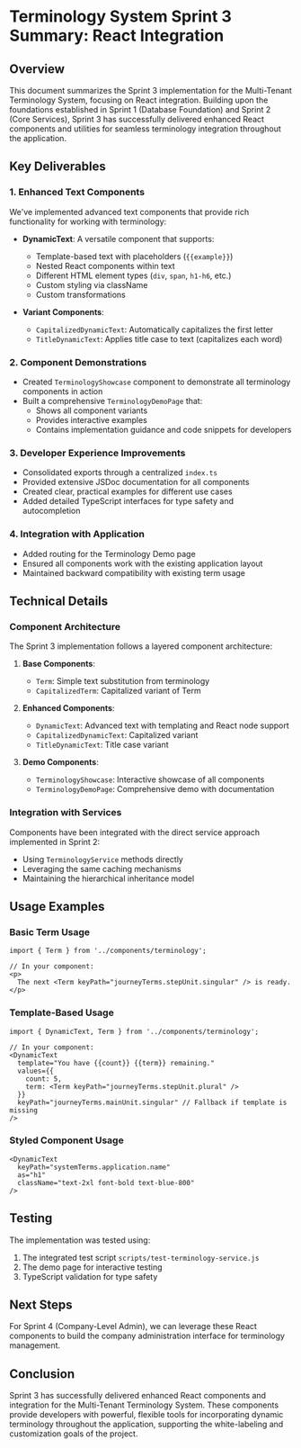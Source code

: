 # Terminology System Sprint 3 Summary: React Integration

## Overview

This document summarizes the Sprint 3 implementation for the Multi-Tenant Terminology System, focusing on React integration. Building upon the foundations established in Sprint 1 (Database Foundation) and Sprint 2 (Core Services), Sprint 3 has successfully delivered enhanced React components and utilities for seamless terminology integration throughout the application.

## Key Deliverables

### 1. Enhanced Text Components

We've implemented advanced text components that provide rich functionality for working with terminology:

- **DynamicText**: A versatile component that supports:
  - Template-based text with placeholders (`{{example}}`)
  - Nested React components within text
  - Different HTML element types (`div`, `span`, `h1-h6`, etc.)
  - Custom styling via className
  - Custom transformations

- **Variant Components**:
  - `CapitalizedDynamicText`: Automatically capitalizes the first letter
  - `TitleDynamicText`: Applies title case to text (capitalizes each word)

### 2. Component Demonstrations

- Created `TerminologyShowcase` component to demonstrate all terminology components in action
- Built a comprehensive `TerminologyDemoPage` that:
  - Shows all component variants
  - Provides interactive examples
  - Contains implementation guidance and code snippets for developers

### 3. Developer Experience Improvements

- Consolidated exports through a centralized `index.ts`
- Provided extensive JSDoc documentation for all components
- Created clear, practical examples for different use cases
- Added detailed TypeScript interfaces for type safety and autocompletion

### 4. Integration with Application

- Added routing for the Terminology Demo page
- Ensured all components work with the existing application layout
- Maintained backward compatibility with existing term usage

## Technical Details

### Component Architecture

The Sprint 3 implementation follows a layered component architecture:

1. **Base Components**:
   - `Term`: Simple text substitution from terminology
   - `CapitalizedTerm`: Capitalized variant of Term

2. **Enhanced Components**:
   - `DynamicText`: Advanced text with templating and React node support
   - `CapitalizedDynamicText`: Capitalized variant
   - `TitleDynamicText`: Title case variant

3. **Demo Components**:
   - `TerminologyShowcase`: Interactive showcase of all components
   - `TerminologyDemoPage`: Comprehensive demo with documentation

### Integration with Services

Components have been integrated with the direct service approach implemented in Sprint 2:

- Using `TerminologyService` methods directly
- Leveraging the same caching mechanisms
- Maintaining the hierarchical inheritance model

## Usage Examples

### Basic Term Usage

```tsx
import { Term } from '../components/terminology';

// In your component:
<p>
  The next <Term keyPath="journeyTerms.stepUnit.singular" /> is ready.
</p>
```

### Template-Based Usage

```tsx
import { DynamicText, Term } from '../components/terminology';

// In your component:
<DynamicText
  template="You have {{count}} {{term}} remaining."
  values={{
    count: 5,
    term: <Term keyPath="journeyTerms.stepUnit.plural" />
  }}
  keyPath="journeyTerms.mainUnit.singular" // Fallback if template is missing
/>
```

### Styled Component Usage

```tsx
<DynamicText
  keyPath="systemTerms.application.name"
  as="h1"
  className="text-2xl font-bold text-blue-800"
/>
```

## Testing

The implementation was tested using:

1. The integrated test script `scripts/test-terminology-service.js`
2. The demo page for interactive testing
3. TypeScript validation for type safety

## Next Steps

For Sprint 4 (Company-Level Admin), we can leverage these React components to build the company administration interface for terminology management.

## Conclusion

Sprint 3 has successfully delivered enhanced React components and integration for the Multi-Tenant Terminology System. These components provide developers with powerful, flexible tools for incorporating dynamic terminology throughout the application, supporting the white-labeling and customization goals of the project.

